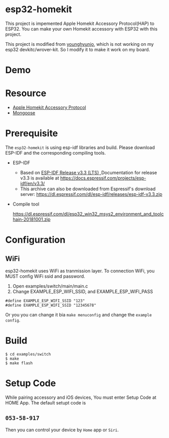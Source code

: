 # esp32-homekit

This project is impemented Apple Homekit Accessory Protocol(HAP) to ESP32. You can make your own Homekit accessory with ESP32 with this project.

This project is modified from [younghyunjo](https://github.com/younghyunjo/esp32-homekit.git), which is not working on my esp32 devkitc/wrover-kit. So I modify it to make it work on my board.


# Demo



# Resource

- [Apple Homekit Accessory Protocol](https://developer.apple.com/support/homekit-accessory-protocol/)
- [Mongoose](https://github.com/cesanta/mongoose)

# Prerequisite
The `esp32-homekit` is using esp-idf libraries and build. Please download ESP-IDF and the corresponding compiling tools.

- ESP-IDF

  - Based on [ESP-IDF Release v3.3 (LTS) ](https://github.com/espressif/esp-idf/releases/tag/v3.3),Documentation for release v3.3 is available at https://docs.espressif.com/projects/esp-idf/en/v3.3/ 
  - This archive can also be downloaded from Espressif's download server:
    https://dl.espressif.com/dl/esp-idf/releases/esp-idf-v3.3.zip

- Compile tool

  https://dl.espressif.com/dl/esp32_win32_msys2_environment_and_toolchain-20181001.zip

# Configuration
## WiFi
esp32-homekit uses WiFi as tranmission layer.
To connection WiFi, you MUST config WiFi ssid and password.

1. Open examples/switch/main/main.c
2. Change EXAMPLE_ESP_WIFI_SSID, and EXAMPLE_ESP_WIFI_PASS

```
#define EXAMPLE_ESP_WIFI_SSID "123"
#define EXAMPLE_ESP_WIFI_SSID "12345678"  
```

Or you you can change it bia `make menuconfig` and change the `example config`.

# Build

```
$ cd examples/switch
$ make
$ make flash
```

# Setup Code
While pairing accessory and iOS devices, You must enter Setup Code at HOME App.
The default setupt code is 
## **`053-58-917`**

Then you can control your device by `Home` app or `Siri`.

